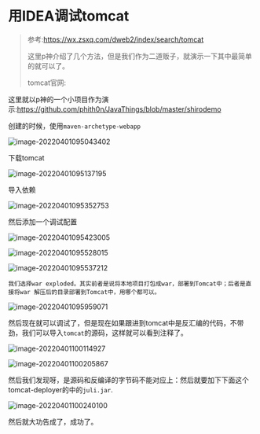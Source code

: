 # 用IDEA调试tomcat

> 参考:https://wx.zsxq.com/dweb2/index/search/tomcat
>
> 这里p神介绍了几个方法，但是我们作为二道贩子，就演示一下其中最简单的就可以了。
>
> tomcat官网:

这里就以p神的一个小项目作为演示:https://github.com/phith0n/JavaThings/blob/master/shirodemo

创建的时候，使用`maven-archetype-webapp`

![image-20220401095043402](https://img.dem0dem0.top/images/image-20220401095043402.png)

下载tomcat

![image-20220401095137195](https://img.dem0dem0.top/images/image-20220401095137195.png)

导入依赖

![image-20220401095352753](https://img.dem0dem0.top/images/image-20220401095352753.png)

然后添加一个调试配置

![image-20220401095423005](https://img.dem0dem0.top/images/image-20220401095423005.png)

![image-20220401095528015](https://img.dem0dem0.top/images/image-20220401095528015.png)

![image-20220401095537212](https://img.dem0dem0.top/images/image-20220401095537212.png)

`我们选择war exploded。其实前者是说将本地项目打包成war，部署到Tomcat中；后者是直接将war 解压后的目录部署到Tomcat中，用哪个都可以。`

![image-20220401095959071](https://img.dem0dem0.top/images/image-20220401095959071.png)

然后现在就可以调试了，但是现在如果跟进到tomcat中是反汇编的代码，不带劲，我们可以导入`tomcat`的源码，这样就可以看到注释了。

![image-20220401100114927](https://img.dem0dem0.top/images/image-20220401100114927.png)

![image-20220401100205867](https://img.dem0dem0.top/images/image-20220401100205867.png)

然后我们发现呀，是源码和反编译的字节码不能对应上：然后就要加下下面这个tomcat-deployer的中的`juli.jar`.

![image-20220401100240100](https://img.dem0dem0.top/images/image-20220401100240100.png)

然后就大功告成了，成功了。
